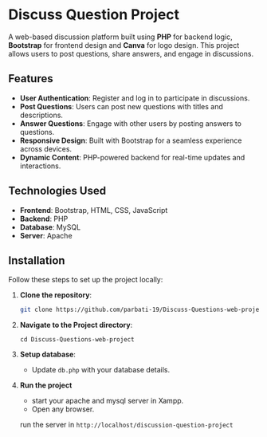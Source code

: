 # Discuss Question Project

A web-based discussion platform built using **PHP** for backend logic, **Bootstrap** for frontend design and **Canva** for logo design. This project allows users to post questions, share answers, and engage in discussions.

## Features

- **User Authentication**: Register and log in to participate in discussions.
- **Post Questions**: Users can post new questions with titles and descriptions.
- **Answer Questions**: Engage with other users by posting answers to questions.
- **Responsive Design**: Built with Bootstrap for a seamless experience across devices.
- **Dynamic Content**: PHP-powered backend for real-time updates and interactions.

## Technologies Used

- **Frontend**: Bootstrap, HTML, CSS, JavaScript
- **Backend**: PHP
- **Database**: MySQL 
- **Server**: Apache 

## Installation

Follow these steps to set up the project locally:

1. **Clone the repository**:
   ```bash
   git clone https://github.com/parbati-19/Discuss-Questions-web-project.git

2. **Navigate to the Project directory**:
    ```terminal
   cd Discuss-Questions-web-project

3. **Setup database**:
   - Update `db.php` with your database details.

4. **Run the project**
    - start your apache and mysql server in Xampp.
    - Open any browser.

    run the server in `http://localhost/discussion-question-project`
    
